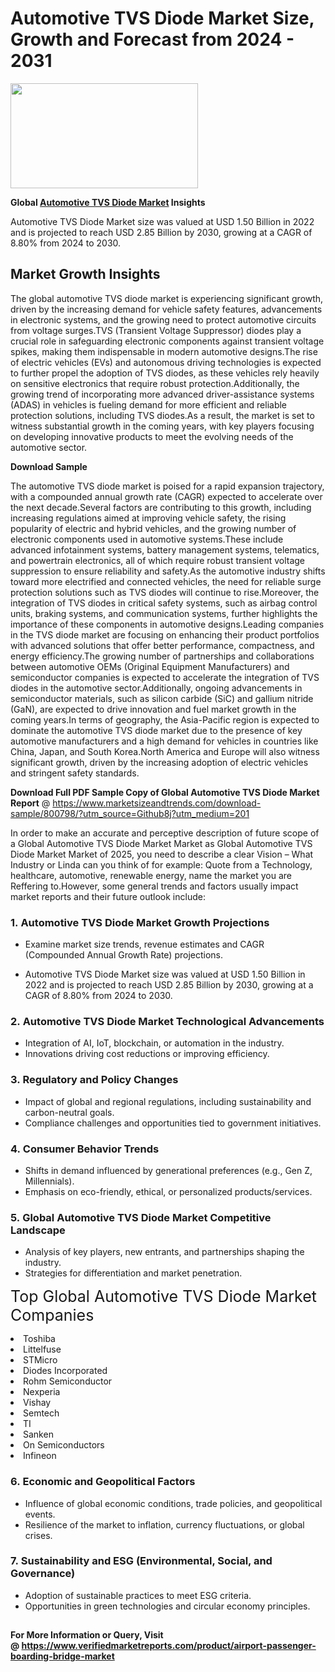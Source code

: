 <H1>Automotive TVS Diode Market Size, Growth and Forecast from 2024 - 2031</H1><img class="aligncenter size-medium wp-image-584254" src="https://thirdeyenews.in/wp-content/uploads/2024/09/Global-Market-Research-300x168.jpeg" alt="" width="300" height="168" /><p><strong>Global&nbsp;<a href="https://www.marketsizeandtrends.com/download-sample/800798/?utm_source=Github8j?utm_medium=201">Automotive TVS Diode Market</a> Insights</strong></p><p>Automotive TVS Diode Market size was valued at USD 1.50 Billion in 2022 and is projected to reach USD 2.85 Billion by 2030, growing at a CAGR of 8.80% from 2024 to 2030.</p><p><h2>Market Growth Insights</h2> <p>The global automotive TVS diode market is experiencing significant growth, driven by the increasing demand for vehicle safety features, advancements in electronic systems, and the growing need to protect automotive circuits from voltage surges.TVS (Transient Voltage Suppressor) diodes play a crucial role in safeguarding electronic components against transient voltage spikes, making them indispensable in modern automotive designs.The rise of electric vehicles (EVs) and autonomous driving technologies is expected to further propel the adoption of TVS diodes, as these vehicles rely heavily on sensitive electronics that require robust protection.Additionally, the growing trend of incorporating more advanced driver-assistance systems (ADAS) in vehicles is fueling demand for more efficient and reliable protection solutions, including TVS diodes.As a result, the market is set to witness substantial growth in the coming years, with key players focusing on developing innovative products to meet the evolving needs of the automotive sector.</p> <p><strong>Download Sample</strong></p> <p>The automotive TVS diode market is poised for a rapid expansion trajectory, with a compounded annual growth rate (CAGR) expected to accelerate over the next decade.Several factors are contributing to this growth, including increasing regulations aimed at improving vehicle safety, the rising popularity of electric and hybrid vehicles, and the growing number of electronic components used in automotive systems.These include advanced infotainment systems, battery management systems, telematics, and powertrain electronics, all of which require robust transient voltage suppression to ensure reliability and safety.As the automotive industry shifts toward more electrified and connected vehicles, the need for reliable surge protection solutions such as TVS diodes will continue to rise.Moreover, the integration of TVS diodes in critical safety systems, such as airbag control units, braking systems, and communication systems, further highlights the importance of these components in automotive designs.Leading companies in the TVS diode market are focusing on enhancing their product portfolios with advanced solutions that offer better performance, compactness, and energy efficiency.The growing number of partnerships and collaborations between automotive OEMs (Original Equipment Manufacturers) and semiconductor companies is expected to accelerate the integration of TVS diodes in the automotive sector.Additionally, ongoing advancements in semiconductor materials, such as silicon carbide (SiC) and gallium nitride (GaN), are expected to drive innovation and fuel market growth in the coming years.In terms of geography, the Asia-Pacific region is expected to dominate the automotive TVS diode market due to the presence of key automotive manufacturers and a high demand for vehicles in countries like China, Japan, and South Korea.North America and Europe will also witness significant growth, driven by the increasing adoption of electric vehicles and stringent safety standards.<p><span class=""><strong>Download Full PDF Sample Copy of Global Automotive TVS Diode Market Report</strong> @ <a href="https://www.marketsizeandtrends.com/download-sample/800798/?utm_source=Github8j?utm_medium=201" target="_blank">https://www.marketsizeandtrends.com/download-sample/800798/?utm_source=Github8j?utm_medium=201</a></span></p><p>In order to make an accurate and perceptive description of future scope of a Global&nbsp;Automotive TVS Diode Market Market as Global&nbsp;Automotive TVS Diode Market Market of 2025, you need to describe a clear Vision &ndash; What Industry or Linda can you think of for example: Quote from a Technology, healthcare, automotive, renewable energy, name the market you are Reffering to.However, some general trends and factors usually impact market reports and their future outlook include:</p><h3>1.&nbsp;<strong>Automotive TVS Diode Market Growth Projections</strong></h3><ul><li>Examine market size trends, revenue estimates and CAGR (Compounded Annual Growth Rate) projections.</li><li><p>Automotive TVS Diode Market size was valued at USD 1.50 Billion in 2022 and is projected to reach USD 2.85 Billion by 2030, growing at a CAGR of 8.80% from 2024 to 2030.</p></li></ul><h3>2.&nbsp;<strong>Automotive TVS Diode Market Technological Advancements</strong></h3><ul><li>Integration of AI, IoT, blockchain, or automation in the industry.</li><li>Innovations driving cost reductions or improving efficiency.</li></ul><h3>3.&nbsp;<strong>Regulatory and Policy Changes</strong></h3><ul><li>Impact of global and regional regulations, including sustainability and carbon-neutral goals.</li><li>Compliance challenges and opportunities tied to government initiatives.</li></ul><h3>4.&nbsp;<strong>Consumer Behavior Trends</strong></h3><ul><li>Shifts in demand influenced by generational preferences (e.g., Gen Z, Millennials).</li><li>Emphasis on eco-friendly, ethical, or personalized products/services.</li></ul><h3>5.&nbsp;<strong>Global Automotive TVS Diode Market Competitive Landscape</strong></h3><ul><li>Analysis of key players, new entrants, and partnerships shaping the industry.</li><li>Strategies for differentiation and market penetration.</li></ul><p data-pm-slice="1 1 []"><span style="color: inherit; font-family: inherit; font-size: 25px;">Top Global Automotive TVS Diode Market Companies</span></p><div class="" data-test-id=""><p><li>Toshiba</li><li> Littelfuse</li><li> STMicro</li><li> Diodes Incorporated</li><li> Rohm Semiconductor</li><li> Nexperia</li><li> Vishay</li><li> Semtech</li><li> TI</li><li> Sanken</li><li> On Semiconductors</li><li> Infineon</li></p></div><h3>6.&nbsp;<strong>Economic and Geopolitical Factors</strong></h3><ul><li>Influence of global economic conditions, trade policies, and geopolitical events.</li><li>Resilience of the market to inflation, currency fluctuations, or global crises.</li></ul><h3>7.&nbsp;<strong>Sustainability and ESG (Environmental, Social, and Governance)</strong></h3><ul><li>Adoption of sustainable practices to meet ESG criteria.</li><li>Opportunities in green technologies and circular economy principles.</li></ul><h2><strong style="font-size: 14px;">For More Information or Query, Visit @&nbsp;</strong><a style="background-color: #ffffff; font-size: 14px;" href="https://www.marketsizeandtrends.com/report/automotive-tvs-diode-market/" target="_blank">https://www.verifiedmarketreports.com/product/airport-passenger-boarding-bridge-market</a></h2>